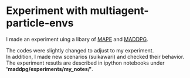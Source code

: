 # Experiment with multiagent-particle-envs

I made an experiment uing a libary of [MAPE](https://github.com/openai/multiagent-particle-envs) and [MADDPG](https://github.com/openai/maddpg).

The codes were slightly changed to adjust to my experiment.  
In addition, I made new scenarios (suikawari) and checked their behavior.  
The experiment resutls are described in ipython notebooks under  
**'maddpg/experiments/my_notes/'**.
